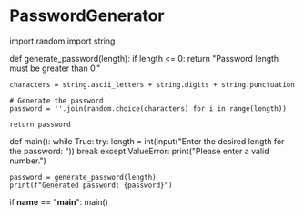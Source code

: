 # PasswordGenerator
import random
import string

def generate_password(length):
    if length <= 0:
        return "Password length must be greater than 0."
    
    
    characters = string.ascii_letters + string.digits + string.punctuation
    
    # Generate the password
    password = ''.join(random.choice(characters) for i in range(length))
    
    return password

def main():
    while True:
        try:
            length = int(input("Enter the desired length for the password: "))
            break
        except ValueError:
            print("Please enter a valid number.")

    password = generate_password(length)
    print(f"Generated password: {password}")

if __name__ == "__main__":
    main()
